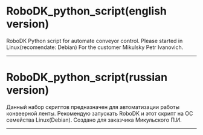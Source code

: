# RoboDK_python_script(english version)
RoboDK Python script for automate conveyor control.
Please started in Linux(recomendate: Debian)
For the customer Mikulsky Petr Ivanovich.
__________________________
# RoboDK_python_script(russian version)
Данный набор скриптов предназначен для автоматизации работы конвеерной ленты.
Рекомендую запускать RoboDK и этот скрипт на ОС семейства Linux(Debian).
Создано для заказчика Микульского П.И.
___________________________

